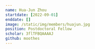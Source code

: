 ```yaml
---
name: Hua-Jun Zhou
startdate: [2022-09-01]
enddate: []
image: /static/img/members/huajun.jpg
position: Postdoctoral Fellow
scholar: 3flTFBQAAAAJ
github: moothes
---
```

